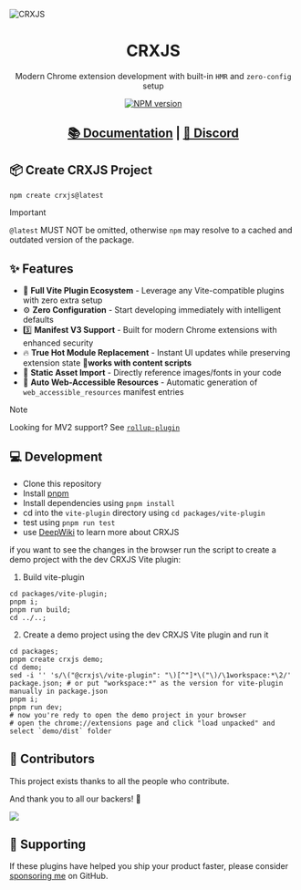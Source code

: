 ![CRXJS](./banner-github.png)

<h1 align="center">CRXJS</h1>

<p align="center">
Modern Chrome extension development with built-in <code>HMR</code> and <code>zero-config</code> setup
</p>

<p align="center">
<a href="https://www.npmjs.com/package/@crxjs/vite-plugin">
<img src="https://img.shields.io/npm/v/@crxjs/vite-plugin?color=298cd6&amp;label=CRXJS&labelColor=f2bae4" alt="NPM version">
</a>
</p>

<h2 align="center">
<a href="https://crxjs.dev/vite-plugin">📚 Documentation</a> |
<a href="https://discord.gg/5yHKEa9v">💬 Discord </a>
</h2>


## 📦 Create CRXJS Project
```shell
npm create crxjs@latest
``` 

> [!IMPORTANT]
> `@latest` MUST NOT be omitted, otherwise `npm` may resolve to a cached and outdated version of the package.

## ✨ Features

- 🧩 **Full Vite Plugin Ecosystem** - Leverage any Vite-compatible plugins with zero extra setup  
- ⚙️ **Zero Configuration** - Start developing immediately with intelligent defaults  
- 3️⃣ **Manifest V3 Support** - Built for modern Chrome extensions with enhanced security  
- 🔥 **True Hot Module Replacement** - Instant UI updates while preserving extension state 🎈**works with content scripts**
- 📁 **Static Asset Import** - Directly reference images/fonts in your code
- 🤖 **Auto Web-Accessible Resources** - Automatic generation of `web_accessible_resources` manifest entries  

> [!NOTE]  
> Looking for MV2 support? See [`rollup-plugin`](packages/rollup-plugin/README.md)  

## 💻 Development

- Clone this repository
- Install [pnpm](https://pnpm.io)
- Install dependencies using `pnpm install`
- cd into the `vite-plugin` directory using `cd packages/vite-plugin`
- test using `pnpm run test`
- use [DeepWiki](https://deepwiki.com/crxjs/chrome-extension-tools) to learn more about CRXJS

if you want to see the changes in the browser run the script to create a demo project with the dev CRXJS Vite plugin:

1. Build vite-plugin
```shell
cd packages/vite-plugin;
pnpm i;
pnpm run build;
cd ../..;
```

2. Create a demo project using the dev CRXJS Vite plugin and run it
```shell
cd packages;
pnpm create crxjs demo;
cd demo;
sed -i '' 's/\("@crxjs\/vite-plugin": "\)[^"]*\("\)/\1workspace:*\2/' package.json; # or put "workspace:*" as the version for vite-plugin manually in package.json
pnpm i;
pnpm run dev;
# now you're redy to open the demo project in your browser
# open the chrome://extensions page and click "load unpacked" and select `demo/dist` folder
``` 

## 💝 Contributors

This project exists thanks to all the people who contribute.

And thank you to all our backers! 🙏

<a href="https://github.com/crxjs/chrome-extension-tools/graphs/contributors">
  <img src="https://contrib.rocks/image?repo=crxjs/chrome-extension-tools" />
</a>

## 🤝 Supporting

If these plugins have helped you ship your product faster, please consider
[sponsoring me](https://github.com/sponsors/jacksteamdev) on GitHub.
